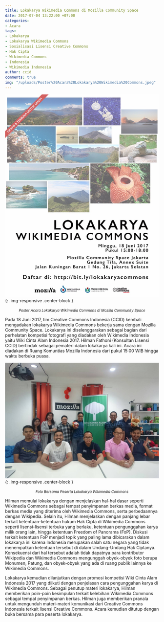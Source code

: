 ```yaml
---
title: Lokakarya Wikimedia Commons di Mozilla Community Space
date: 2017-07-04 13:22:00 +07:00
categories:
- Acara
tags:
- Lokakarya
- Lokakarya Wikimedia Commons
- Sosialisasi Lisensi Creative Commons
- Hak Cipta
- Wikimedia Commons
- Indonesia
- Wikimedia Indonesia
author: ccid
comments: true
img: "/uploads/Poster%20Acara%20Lokakarya%20Wikimedia%20Commons.jpeg"
---
```


![Poster Acara Lokakarya Wikimedia Commons.jpeg](/uploads/Poster%20Acara%20Lokakarya%20Wikimedia%20Commons.jpeg){: .img-responsive .center-block }<center><small><i>Poster Acara Lokakarya Wikimedia Commons di Mozilla Community Space</i></small></center>

Pada 18 Juni 2017, tim Creative Commons Indonesia (CCID) kembali mengadakan lokakarya Wikimedia Commons bekerja sama dengan Mozilla Community Space. Lokakarya ini diselenggarakan sebagai bagian dari perhelatan kompetisi fotografi yang diadakan oleh Wikimedia Indonesia yaitu Wiki Cinta Alam Indonesia 2017.  Hilman Fathoni (Konsultan Lisensi CCID) bertindak sebagai pemateri dalam lokakarya kali ini. Acara ini diadakan di Ruang Komuntias Mozilla Indonesia dari pukul 15:00 WIB hingga waktu berbuka puasa. 

![IMG-20170618-WA0018.jpg](/uploads/IMG-20170618-WA0018.jpg){: .img-responsive .center-block }<center><small><i>Foto Bersama Peserta Lokakarya Wikimedia Commons</i></small></center>

Hilman memulai lokakarya dengan menjelaskan hal-hal dasar seperti Wikimedia Commons sebagai tempat penyimpanan berkas media, format berkas media yang diterima oleh Wikimedia Commons, serta perbedaannya dengan Wikipedia. Selain itu, Hilman menjelaskan dengan panjang lebar terkait ketentuan-ketentuan hukum Hak Cipta di Wikimedia Commons seperti lisensi-lisensi terbuka yang berlaku, ketentuan pengunggahan karya milik orang lain, hingga ketentuan Freedom of Panorama (FoP). Diskusi terkait ketentuan FoP menjadi topik yang paling lama dibicarakan dalam lokakarya ini karena Indonesia merupakan salah satu negara yang tidak menempatkan ketentuan tersebut di dalam Undang-Undang Hak Ciptanya. Konsekuensi dari hal tersebut adalah tidak dapatnya para kontributor Wikipedia dan Wikimedia Commons mengunggah obyek-obyek foto berupa Monumen, Patung, dan obyek-obyek yang ada di ruang publik lainnya ke Wikimedia Commons. 

Lokakarya kemudian dilanjutkan dengan promosi kompetisi Wiki Cinta Alam Indonesia 2017 yang diikuti dengan penjelasan cara pengunggahan karya di Wikimedia Commons. Sebagai penutup materi lokakarya, Hilman memberikan poin-poin kesimpulan terkait kelebihan Wikimedia Commons sebagai tempat penyimpanan berkas. Hilman juga memberikan pranala untuk mengunduh materi-materi komunikasi dari Creative Commons Indonesia terkait lisensi Creative Commons. Acara kemudian ditutup dengan buka bersama para peserta lokakarya.